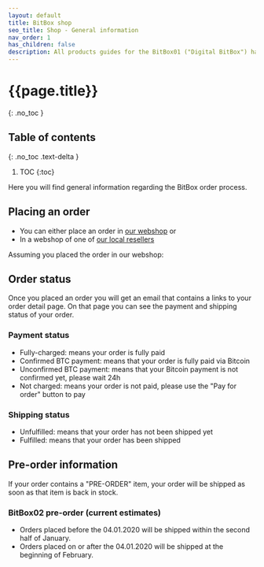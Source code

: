 ```yaml
---
layout: default
title: BitBox shop
seo_title: Shop - General information
nav_order: 1
has_children: false
description: All products guides for the BitBox01 ("Digital BitBox") hardware wallet can be found here.
---
```


# {{page.title}}
{: .no_toc }

## Table of contents
{: .no_toc .text-delta }

1. TOC
{:toc}


Here you will find general information regarding the BitBox order process.

## Placing an order
- You can either place an order in <a target="_blank" href="https://shiftcrypto.shop/">our webshop</a> or
- In a webshop of one of <a target="_blank" href="https://shiftcrypto.ch/buy/">our local resellers</a>

Assuming you placed the order in our webshop:

## Order status
Once you placed an order you will get an email that contains a links to your order detail page.
On that page you can see the payment and shipping status of your order.

### Payment status
- Fully-charged: means your order is fully paid
- Confirmed BTC payment: means that your order is fully paid via Bitcoin
- Unconfirmed BTC payment: means that your Bitcoin payment is not confirmed yet, please wait 24h
- Not charged: means your order is not paid, please use the "Pay for order" button to pay

### Shipping status
- Unfulfilled: means that your order has not been shipped yet
- Fulfilled: means that your order has been shipped

## Pre-order information
If your order contains a "PRE-ORDER" item, your order will be shipped as soon as that item is back in stock.

### BitBox02 pre-order (current estimates)
- Orders placed before the 04.01.2020 will be shipped within the second half of January.
- Orders placed on or after the 04.01.2020 will be shipped at the beginning of February.
